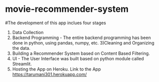 # movie-recommender-system
#The development of this app inclues four stages
1) Data Collection  
2) Backend Programming - The entire backend programming has been done in python, using pandas, numpy, etc.
3)Cleaning and Organizing the data.
4) Building a Recommender System based on Content Based Filtering.
5) UI - The User Interface was built based on python module called Streamlit.
6) Hosting the App on Heroku.
Link to the App
https://tarumani301.herokuapp.com/
